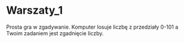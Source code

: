 # Warszaty_1
Prosta gra w zgadywanie. Komputer losuje liczbę z przedziały 0-101 a Twoim zadaniem jest zgadnięcie liczby. 
